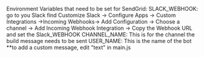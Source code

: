 Environment Variables that need to be set for SendGrid:
SLACK_WEBHOOK: go to you Slack find  Customize Slack -> Configure Apps -> Custom Integrations ->Incoming Webhooks-> Add
Configuration -> Choose a channel -> Add Incoming Webhook Integration -> Copy the Webhook URL and set the Slack_WEBHOOK
CHANNEL_NAME: This is for the channel the build message needs to be sent
USER_NAME: This is the name of the bot
**to add a custom message, edit "text" in main.js

